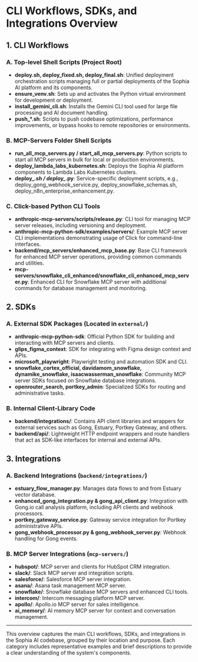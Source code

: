 # CLI Workflows, SDKs, and Integrations Overview

## 1. CLI Workflows

### A. Top-level Shell Scripts (Project Root)
- **deploy.sh, deploy_fixed.sh, deploy_final.sh**: Unified deployment orchestration scripts managing full or partial deployments of the Sophia AI platform and its components.
- **ensure_venv.sh**: Sets up and activates the Python virtual environment for development or deployment.
- **install_gemini_cli.sh**: Installs the Gemini CLI tool used for large file processing and AI document handling.
- **push_*.sh**: Scripts to push codebase optimizations, performance improvements, or bypass hooks to remote repositories or environments.

### B. MCP-Servers Folder Shell Scripts
- **run_all_mcp_servers.py / start_all_mcp_servers.py**: Python scripts to start all MCP servers in bulk for local or production environments.
- **deploy_lambda_labs_kubernetes.sh**: Deploys the Sophia AI platform components to Lambda Labs Kubernetes clusters.
- **deploy_*.sh / deploy_*.py**: Service-specific deployment scripts, e.g., deploy_gong_webhook_service.py, deploy_snowflake_schemas.sh, deploy_n8n_enterprise_enhancement.py.

### C. Click-based Python CLI Tools
- **anthropic-mcp-servers/scripts/release.py**: CLI tool for managing MCP server releases, including versioning and deployment.
- **anthropic-mcp-python-sdk/examples/servers/**: Example MCP server CLI implementations demonstrating usage of Click for command-line interfaces.
- **backend/mcp_servers/enhanced_mcp_base.py**: Base CLI framework for enhanced MCP server operations, providing common commands and utilities.
- **mcp-servers/snowflake_cli_enhanced/snowflake_cli_enhanced_mcp_server.py**: Enhanced CLI for Snowflake MCP server with additional commands for database management and monitoring.

## 2. SDKs

### A. External SDK Packages (Located in `external/`)
- **anthropic-mcp-python-sdk**: Official Python SDK for building and interacting with MCP servers and clients.
- **glips_figma_context**: SDK for integrating with Figma design context and APIs.
- **microsoft_playwright**: Playwright testing and automation SDK and CLI.
- **snowflake_cortex_official, davidamom_snowflake, dynamike_snowflake, isaacwasserman_snowflake**: Community MCP server SDKs focused on Snowflake database integrations.
- **openrouter_search, portkey_admin**: Specialized SDKs for routing and administrative tasks.

### B. Internal Client-Library Code
- **backend/integrations/**: Contains API client libraries and wrappers for external services such as Gong, Estuary, Portkey Gateway, and others.
- **backend/api/**: Lightweight HTTP endpoint wrappers and route handlers that act as SDK-like interfaces for internal and external APIs.

## 3. Integrations

### A. Backend Integrations (`backend/integrations/`)
- **estuary_flow_manager.py**: Manages data flows to and from Estuary vector database.
- **enhanced_gong_integration.py & gong_api_client.py**: Integration with Gong.io call analysis platform, including API clients and webhook processors.
- **portkey_gateway_service.py**: Gateway service integration for Portkey administrative APIs.
- **gong_webhook_processor.py & gong_webhook_server.py**: Webhook handling for Gong events.

### B. MCP Server Integrations (`mcp-servers/`)
- **hubspot/**: MCP server and clients for HubSpot CRM integration.
- **slack/**: Slack MCP server and integration scripts.
- **salesforce/**: Salesforce MCP server integration.
- **asana/**: Asana task management MCP server.
- **snowflake/**: Snowflake database MCP servers and enhanced CLI tools.
- **intercom/**: Intercom messaging platform MCP server.
- **apollo/**: Apollo.io MCP server for sales intelligence.
- **ai_memory/**: AI memory MCP server for context and conversation management.

---

This overview captures the main CLI workflows, SDKs, and integrations in the Sophia AI codebase, grouped by their location and purpose. Each category includes representative examples and brief descriptions to provide a clear understanding of the system's components.
